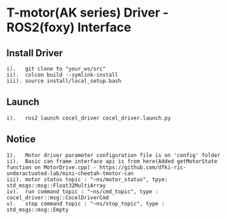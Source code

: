 # T-motor(AK series) Driver - ROS2(foxy) Interface 

## Install Driver
```
i).   git clone to "your_ws/src"
ii).  colcon build --symlink-install
iii). source install/local_setup.bash
```
## Launch
```
i).   ros2 launch cocel_driver cocel_driver.launch.py
```

## Notice
```
1).   Motor driver parameter configuration file is on 'config' folder
ii).  Basic can frame interface api is from here(Added getMotorState function on MotorDrive.cpp) - https://github.com/dfki-ric-underactuated-lab/mini-cheetah-tmotor-can
iii). motor status topic : "~ns/motor_status", tpye: std_msgs::msg::Float32MultiArray
iv).  run command topic : "~ns/cmd_topic", type : cocel_driver::msg::CocelDriverCmd
v).   stop command topic : "~ns/stop_topic", type : std_msgs::msg::Empty
``` 
